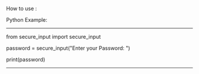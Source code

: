 How to use :

Python Example: 

---------------------------------------

from secure_input import secure_input

password = secure_input("Enter your Password: ")

print(password)

---------------------------------------
